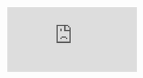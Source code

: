 <embed src="https://github.com/ResearchComputing/Documentation/blob/748835ba6a3bb1bf8855d7aacbace3f962d87fba/CURC-Cheat-Sheet.pdf" type="application/pdf">
